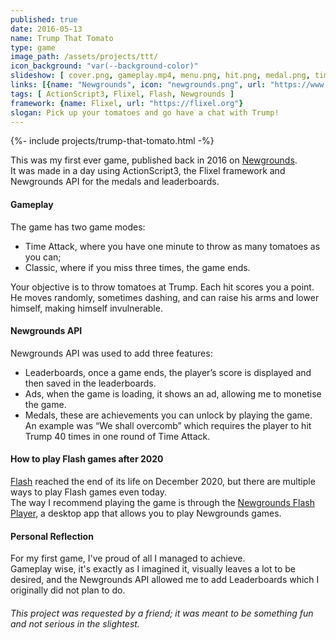 ```yaml
---
published: true
date: 2016-05-13
name: Trump That Tomato
type: game
image_path: /assets/projects/ttt/
icon_background: "var(--background-color)"
slideshow: [ cover.png, gameplay.mp4, menu.png, hit.png, medal.png, time.png, end.png, leaderboards.png, assets.png ]
links: [{name: "Newgrounds", icon: "newgrounds.png", url: "https://www.newgrounds.com/portal/view/674659"}]
tags: [ ActionScript3, Flixel, Flash, Newgrounds ]
framework: {name: Flixel, url: "https://flixel.org"}
slogan: Pick up your tomatoes and go have a chat with Trump!
---
```

{%- include projects/trump-that-tomato.html -%}

This was my first ever game, published back in 2016 on [Newgrounds](https://www.newgrounds.com/portal/view/674659).   
It was made in a day using ActionScript3, the Flixel framework and Newgrounds API for the medals and leaderboards.

#### Gameplay

The game has two game modes:
- Time Attack, where you have one minute to throw as many tomatoes as you can;
- Classic, where if you miss three times, the game ends.

Your objective is to throw tomatoes at Trump. Each hit scores you a point.   
He moves randomly, sometimes dashing, and can raise his arms and lower himself, making himself invulnerable.   

#### Newgrounds API

Newgrounds API was used to add three features:
- Leaderboards, once a game ends, the player’s score is displayed and then saved in the leaderboards.
- Ads, when the game is loading, it shows an ad, allowing me to monetise the game.
- Medals, these are achievements you can unlock by playing the game. An example was “We shall overcomb” which requires the player to hit Trump 40 times in one round of Time Attack.

#### How to play Flash games after 2020

[Flash](https://www.adobe.com/products/flashplayer/end-of-life.html) reached the end of its life on December 2020, but there are multiple ways to play Flash games even today.   
The way I recommend playing the game is through the [Newgrounds Flash Player](https://www.newgrounds.com/flash/player), a desktop app that allows you to play Newgrounds games.

#### Personal Reflection

For my first game, I've proud of all I managed to achieve.   
Gameplay wise, it's exactly as I imagined it, visually leaves a lot to be desired, and the Newgrounds API allowed me to add Leaderboards which I originally did not plan to do.

###### This project was requested by a friend; it was meant to be something fun and not serious in the slightest.